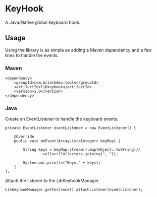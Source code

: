 # KeyHook

A Java/Native global keyboard hook.

## Usage

Using the library is as simple as adding a Maven dependency and a few lines to handle the events.

### Maven

```
<dependency>
    <groupId>com.mclarkdev.tools</groupId>
    <artifactId>libkeyhook</artifactId>
    <version>1.0</version>
</dependency>
```

### Java

Create an EventListener to handle the keyboard events.

```
private EventListener eventListener = new EventListener() {

    @Override
    public void onEvent(ArrayList<Integer> keyMap) {

        String keys = keyMap.stream().map(Object::toString)//
                .collect(Collectors.joining(", "));

        System.out.println("Keys:" + keys);
    }
};
```

Attach the listener to the LibKeyhookManager.

```
LibKeyhookManager.getInstance().attachListener(eventListener);
```

